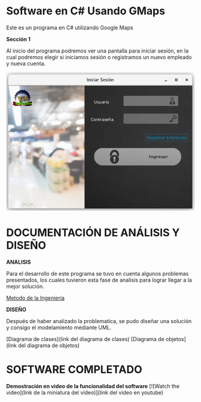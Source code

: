 # Software en C# Usando GMaps

Este es un programa en C# utilizando Google Maps


**Sección 1**

Al inicio del programa podremos ver una pantalla para iniciar sesión, en la cual podremos elegir si iniciamos sesión o registramos un nuevo empleado y nueva cuenta.

![Pantalla Inicio](https://github.com/gustavovillada1/Software_de_mercado/blob/master/Mercajusto2/src/Proyecto%20Final/iniciosesion.png)


# DOCUMENTACIÓN DE ANÁLISIS Y DISEÑO

**ANALISIS**

Para el desarrollo de este programa se tuvo en cuenta algunos problemas presentados, los cuales tuvieron esta fase de analisis para lograr llegar a la mejor solución.

[Metodo de la Ingeniería](https://github.com/gustavovillada1/Software_de_mercado/blob/master/Analisis.pdf)



**DISEÑO**

Después de haber analizado la problematica, se pudo diseñar una solución y consigo el modelamiento mediante UML.

[Diagrama de clases](link del diagrama de clases)
[Diagrama de objetos](link del diagrama de objetos)


# SOFTWARE COMPLETADO

**Demostración en video de la funcionalidad del software**
[![Watch the video](link de la miniatura del video)](link del video en youtube)


